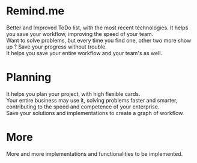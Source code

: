 # Remind.me
Better and Improved ToDo list, with the most recent technologies. It helps you save your workflow, improving the speed of your team.  
Want to solve problems, but every time you find one, other two more show up ? Save your progress without trouble.  
It helps you save your entire workflow and your team's as well.  

# Planning
It helps you plan your project, with high flexible cards.  
Your entire business may use it, solving problems faster and smarter, contributing to the speed and competence of your enterprise.  
Save your solutions and implementations to create a graph of workflow.  

# More
More and more implementations and functionalities to be implemented.  